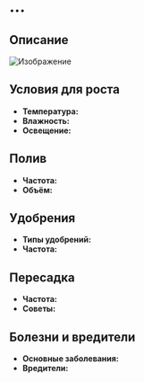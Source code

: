 # ...

## Описание

![Изображение](<..\..\..\OneDrive\Изображения\Screenshots\Снимок экрана (10).png>)


## Условия для роста
- **Температура:** 
- **Влажность:** 
- **Освещение:** 

## Полив
- **Частота:** 
- **Объём:** 

## Удобрения
- **Типы удобрений:** 
- **Частота:** 

## Пересадка
- **Частота:** 
- **Советы:** 

## Болезни и вредители
- **Основные заболевания:** 
- **Вредители:** 
